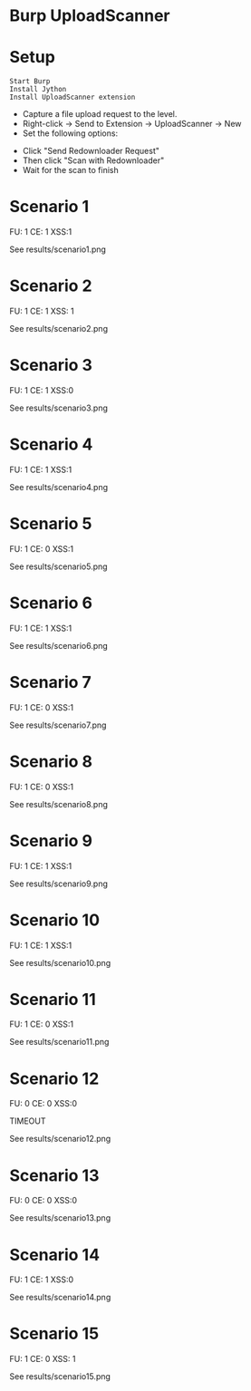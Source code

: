 Burp UploadScanner
==================

# Setup

```
Start Burp
Install Jython
Install UploadScanner extension
```

- Capture a file upload request to the level.
- Right-click -> Send to Extension -> UploadScanner -> New
- Set the following options:

<See uploadscanner-options.png>

- Click "Send Redownloader Request"
- Then click "Scan with Redownloader"
- Wait for the scan to finish

# Scenario 1
FU: 1
CE: 1
XSS:1

See results/scenario1.png

# Scenario 2
FU: 1
CE: 1
XSS: 1

See results/scenario2.png

# Scenario 3
FU: 1 
CE: 1
XSS:0

See results/scenario3.png


# Scenario 4
FU: 1
CE: 1 
XSS:1

See results/scenario4.png


# Scenario 5
FU: 1
CE: 0
XSS:1

See results/scenario5.png


# Scenario 6
FU: 1
CE: 1
XSS:1

See results/scenario6.png


# Scenario 7
FU: 1
CE: 0
XSS:1

See results/scenario7.png


# Scenario 8
FU: 1
CE: 0
XSS:1

See results/scenario8.png

# Scenario 9
FU: 1
CE: 1
XSS:1

See results/scenario9.png


# Scenario 10
FU: 1
CE: 1
XSS:1

See results/scenario10.png


# Scenario 11
FU: 1
CE: 0
XSS:1

See results/scenario11.png


# Scenario 12
FU: 0
CE: 0
XSS:0

TIMEOUT

See results/scenario12.png


# Scenario 13
FU: 0
CE: 0
XSS:0

See results/scenario13.png


# Scenario 14
FU: 1
CE: 1
XSS:0

See results/scenario14.png


# Scenario 15
FU: 1
CE: 0
XSS: 1

See results/scenario15.png
